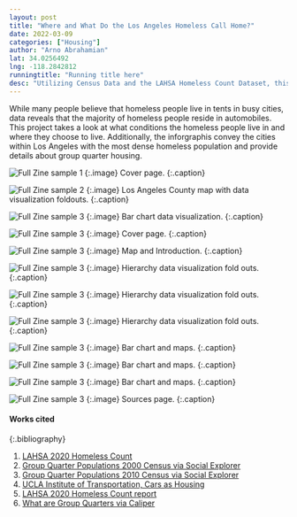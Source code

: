 ```yaml
---
layout: post
title: "Where and What Do the Los Angeles Homeless Call Home?"
date: 2022-03-09
categories: ["Housing"]
author: "Arno Abrahamian"
lat: 34.0256492
lng: -118.2842812
runningtitle: "Running title here"
desc: "Utilizing Census Data and the LAHSA Homeless Count Dataset, this zine exhibits data on where and in what conditions the Los Angeles City homeless population reside."
---
```


While many people believe that homeless people live in tents in busy cities, data reveals that the majority of homeless people reside in automobiles. This project takes a look at what conditions the homeless people live in and where they choose to live. Additionally, the inforgraphis convey the cities within Los Angeles with the most dense homeless population and provide details about group quarter housing.

![Full Zine sample 1](images/Abrahamian_sample1.jpg)
   {:.image}
Cover page.
   {:.caption}
   
![Full Zine sample 2](images/Abrahamian_sample2.jpg)
   {:.image}
Los Angeles County map with data visualization foldouts.
   {:.caption}
   
![Full Zine sample 3](images/Abrahamian_sample3.jpg)
   {:.image}
Bar chart data visualization.
   {:.caption}
   
   ![Full Zine sample 3](images/Abrahamian_ZinePage1.png)
   {:.image}
Cover page.
   {:.caption}
   
   ![Full Zine sample 3](images/Abrahamian_ZinePage2.png)
   {:.image}
Map and Introduction.
   {:.caption}
   
   ![Full Zine sample 3](images/Abrahamian_ZinePage3.png)
   {:.image}
Hierarchy data visualization fold outs.
   {:.caption}
   
   ![Full Zine sample 3](images/Abrahamian_ZinePage4.png)
   {:.image}
Hierarchy data visualization fold outs.
   {:.caption}
   
   ![Full Zine sample 3](images/Abrahamian_Page3and4OPEN.png)
   {:.image}
Hierarchy data visualization fold outs.
   {:.caption}
   
   ![Full Zine sample 3](images/Abrahamian_Page5.png)
   {:.image}
Bar chart and maps.
   {:.caption}
   
   ![Full Zine sample 3](images/Abrahamian_Page5fold1.png)
   {:.image}
Bar chart and maps.
   {:.caption}
   
   ![Full Zine sample 3](images/Abrahamian_Page5fold2.png)
   {:.image}
Bar chart and maps.
   {:.caption}
   
![Full Zine sample 3](images/Abrahamian_Sources.png)
   {:.image}
Sources page.
   {:.caption}
   
   

#### Works cited

{:.bibliography}
1. [LAHSA 2020 Homeless Count](https://www.lahsa.org/documents?id=4697-2020-homeless-count-data-by-census-tract)
2. [Group Quarter Populations 2000 Census via Social Explorer](https://www.socialexplorer.com/data/C2000/metadata/?ds=SE&var=T038_002)
3. [Group Quarter Populations 2010 Census via Social Explorer](https://www.socialexplorer.com/data/C2010/metadata/?ds=SE&var=T066_002)
4. [UCLA Institute of Transportation, Cars as Housing](https://www.its.ucla.edu/project/cars-as-housing-vehicular-homelessness-in-los-angeles-county/)
5. [LAHSA 2020 Homeless Count report](https://www.lahsa.org/news?article=726-2020-greater-los-angeles-homeless-count-results)
6. [What are Group Quarters via Caliper](https://www.caliper.com/learning-redistricting/index.php/articles/what-are-group-quarters/)

